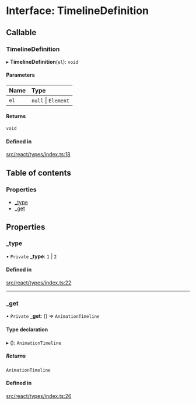 # Interface: TimelineDefinition

## Callable

### TimelineDefinition

▸ **TimelineDefinition**(`el`): `void`

#### Parameters

| Name | Type |
| :------ | :------ |
| `el` | ``null`` \| `Element` |

#### Returns

`void`

#### Defined in

[src/react/types/index.ts:18](https://github.com/inokawa/react-animatable/blob/f732265/src/react/types/index.ts#L18)

## Table of contents

### Properties

- [\_type](TimelineDefinition.md#_type)
- [\_get](TimelineDefinition.md#_get)

## Properties

### \_type

• `Private` **\_type**: ``1`` \| ``2``

#### Defined in

[src/react/types/index.ts:22](https://github.com/inokawa/react-animatable/blob/f732265/src/react/types/index.ts#L22)

___

### \_get

• `Private` **\_get**: () => `AnimationTimeline`

#### Type declaration

▸ (): `AnimationTimeline`

##### Returns

`AnimationTimeline`

#### Defined in

[src/react/types/index.ts:26](https://github.com/inokawa/react-animatable/blob/f732265/src/react/types/index.ts#L26)
